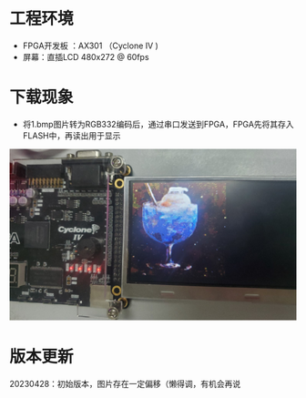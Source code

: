 # 工程环境

+ FPGA开发板 ：AX301 （Cyclone IV )
+ 屏幕：直插LCD 480x272 @ 60fps



# 下载现象

- 将1.bmp图片转为RGB332编码后，通过串口发送到FPGA，FPGA先将其存入FLASH中，再读出用于显示

![Finish](Finish.jpg)

# 版本更新

20230428：初始版本，图片存在一定偏移（懒得调，有机会再说



